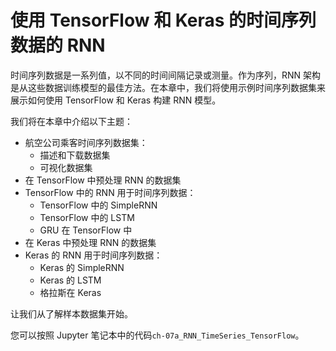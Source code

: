 # 使用 TensorFlow 和 Keras 的时间序列数据的 RNN

时间序列数据是一系列值，以不同的时间间隔记录或测量。作为序列，RNN 架构是从这些数据训练模型的最佳方法。在本章中，我们将使用示例时间序列数据集来展示如何使用 TensorFlow 和 Keras 构建 RNN 模型。

我们将在本章中介绍以下主题：

*   航空公司乘客时间序列数据集：
    *   描述和下载数据集
    *   可视化数据集
*   在 TensorFlow 中预处理 RNN 的数据集
*   TensorFlow 中的 RNN 用于时间序列数据：
    *   TensorFlow 中的 SimpleRNN
    *   TensorFlow 中的 LSTM
    *   GRU 在 TensorFlow 中
*   在 Keras 中预处理 RNN 的数据集
*   Keras 的 RNN 用于时间序列数据：
    *   Keras 的 SimpleRNN
    *   Keras 的 LSTM
    *   格拉斯在 Keras

让我们从了解样本数据集开始。

您可以按照 Jupyter 笔记本中的代码`ch-07a_RNN_TimeSeries_TensorFlow`。